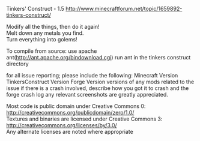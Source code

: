 Tinkers' Construct - 1.5 
http://www.minecraftforum.net/topic/1659892-tinkers-construct/

Modify all the things, then do it again! 	 
Melt down any metals you find. 	 
Turn everything into golems!

To compile from source: use apache ant(http://ant.apache.org/bindownload.cgi)
run ant in the tinkers construct directory

for all issue reporting; please include the following:
Minecraft Version
TinkersConstruct Version
Forge Version
versions of any mods related to the issue
if there is a crash involved, describe how you got it to crash and the forge crash log
any relevant screenshots are greatly appreciated.


Most code is public domain under Creative Commons 0: http://creativecommons.org/publicdomain/zero/1.0/ 	 
Textures and binaries are licensed under Creative Commons 3: http://creativecommons.org/licenses/by/3.0/ 	 
Any alternate licenses are noted where appropriate
